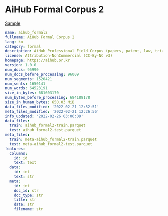 # AiHub Formal Corpus 2
 
[Sample](../sample/aihub_formal2.txt)
 
<!-- MARKDOWN-AUTO-DOCS:START (CODE:src=../../../ekorpkit/resources/corpora/aihub_formal2.yaml) -->
<!-- The below code snippet is automatically added from ../../../ekorpkit/resources/corpora/aihub_formal2.yaml -->
```yaml
name: aihub_formal2
fullname: AiHub Formal Corpus 2
lang: ko
category: formal
description: AiHub Professional Field Corpus (papers, patent, law, trial case, etc.)
license: Attribution-NonCommercial (CC-By-NC v3)
homepage: https://aihub.or.kr
version: 1.0.0
num_docs: 95990
num_docs_before_processing: 96009
num_segments: 1520421
num_sents: 1650141
num_words: 64523191
size_in_bytes: 681603170
num_bytes_before_processing: 684188178
size_in_human_bytes: 650.03 MiB
data_files_modified: '2022-02-21 12:52:51'
meta_files_modified: '2022-02-21 12:26:56'
info_updated: '2022-02-26 03:06:09'
data_files:
  train: aihub_formal2-train.parquet
  test: aihub_formal2-test.parquet
meta_files:
  train: meta-aihub_formal2-train.parquet
  test: meta-aihub_formal2-test.parquet
features:
  columns:
    id: id
    text: text
  data:
    id: int
    text: str
  meta:
    id: int
    doc_id: str
    doc_type: str
    title: str
    date: str
    filename: str
```
<!-- MARKDOWN-AUTO-DOCS:END -->
